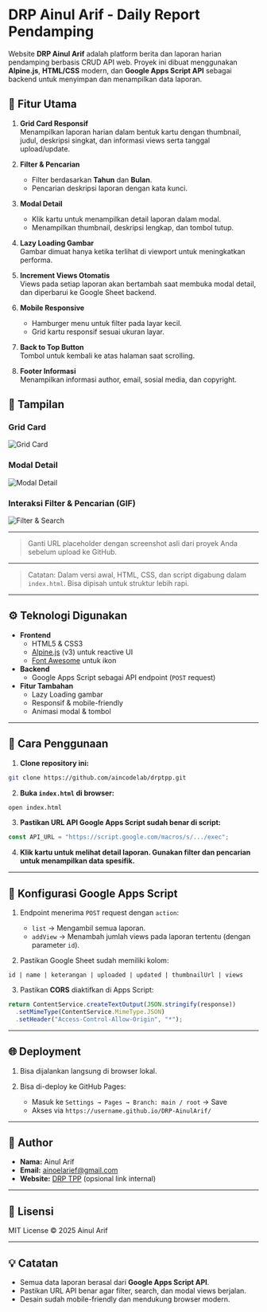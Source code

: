 # DRP Ainul Arif - Daily Report Pendamping

Website **DRP Ainul Arif** adalah platform berita dan laporan harian pendamping berbasis CRUD API web. Proyek ini dibuat menggunakan **Alpine.js**, **HTML/CSS** modern, dan **Google Apps Script API** sebagai backend untuk menyimpan dan menampilkan data laporan.

## 📰 Fitur Utama

1. **Grid Card Responsif**  
   Menampilkan laporan harian dalam bentuk kartu dengan thumbnail, judul, deskripsi singkat, dan informasi views serta tanggal upload/update.

2. **Filter & Pencarian**  
   - Filter berdasarkan **Tahun** dan **Bulan**.
   - Pencarian deskripsi laporan dengan kata kunci.

3. **Modal Detail**  
   - Klik kartu untuk menampilkan detail laporan dalam modal.
   - Menampilkan thumbnail, deskripsi lengkap, dan tombol tutup.

4. **Lazy Loading Gambar**  
   Gambar dimuat hanya ketika terlihat di viewport untuk meningkatkan performa.

5. **Increment Views Otomatis**  
   Views pada setiap laporan akan bertambah saat membuka modal detail, dan diperbarui ke Google Sheet backend.

6. **Mobile Responsive**  
   - Hamburger menu untuk filter pada layar kecil.
   - Grid kartu responsif sesuai ukuran layar.

7. **Back to Top Button**  
   Tombol untuk kembali ke atas halaman saat scrolling.

8. **Footer Informasi**  
   Menampilkan informasi author, email, sosial media, dan copyright.


## 📸 Tampilan

### Grid Card
![Grid Card](https://via.placeholder.com/800x400?text=Grid+Card+Example)

### Modal Detail
![Modal Detail](https://via.placeholder.com/600x400?text=Modal+Detail+Example)

### Interaksi Filter & Pencarian (GIF)
![Filter & Search](https://via.placeholder.com/600x400?text=GIF+Filter+Search+Example)

---

> Ganti URL placeholder dengan screenshot asli dari proyek Anda sebelum upload ke GitHub.

---

> Catatan: Dalam versi awal, HTML, CSS, dan script digabung dalam `index.html`. Bisa dipisah untuk struktur lebih rapi.

---

## ⚙️ Teknologi Digunakan

- **Frontend**
  - HTML5 & CSS3
  - [Alpine.js](https://alpinejs.dev) (v3) untuk reactive UI
  - [Font Awesome](https://fontawesome.com) untuk ikon
- **Backend**
  - Google Apps Script sebagai API endpoint (`POST` request)
- **Fitur Tambahan**
  - Lazy Loading gambar
  - Responsif & mobile-friendly
  - Animasi modal & tombol

---

## 🚀 Cara Penggunaan

1. **Clone repository ini:**
```bash
git clone https://github.com/aincodelab/drptpp.git
````

2. **Buka `index.html` di browser:**

```bash
open index.html
```

3. **Pastikan URL API Google Apps Script sudah benar di script:**

```javascript
const API_URL = "https://script.google.com/macros/s/.../exec";
```

4. **Klik kartu untuk melihat detail laporan. Gunakan filter dan pencarian untuk menampilkan data spesifik.**

---

## 📌 Konfigurasi Google Apps Script

1. Endpoint menerima `POST` request dengan `action`:

   * `list` → Mengambil semua laporan.
   * `addView` → Menambah jumlah views pada laporan tertentu (dengan parameter `id`).

2. Pastikan Google Sheet sudah memiliki kolom:

```
id | name | keterangan | uploaded | updated | thumbnailUrl | views
```

3. Pastikan **CORS** diaktifkan di Apps Script:

```javascript
return ContentService.createTextOutput(JSON.stringify(response))
  .setMimeType(ContentService.MimeType.JSON)
  .setHeader("Access-Control-Allow-Origin", "*");
```

---

## 🌐 Deployment

1. Bisa dijalankan langsung di browser lokal.
2. Bisa di-deploy ke GitHub Pages:

   * Masuk ke `Settings → Pages → Branch: main / root` → Save
   * Akses via `https://username.github.io/DRP-AinulArif/`

---

## 👤 Author

* **Nama:** Ainul Arif
* **Email:** [ainoelarief@gmail.com](mailto:ainoelarief@gmail.com)
* **Website:** [DRP TPP](crud.html) (opsional link internal)

---

## 📜 Lisensi

MIT License © 2025 Ainul Arif

---

## 💡 Catatan

* Semua data laporan berasal dari **Google Apps Script API**.
* Pastikan URL API benar agar filter, search, dan modal views berjalan.
* Desain sudah mobile-friendly dan mendukung browser modern.

```
